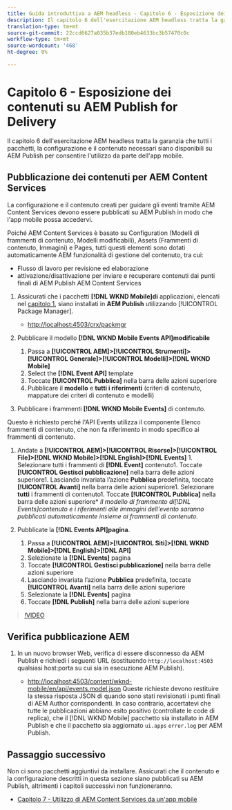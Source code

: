 ```yaml
---
title: Guida introduttiva a AEM headless - Capitolo 6 - Esposizione dei contenuti su AEM Publish come JSON
description: Il capitolo 6 dell'esercitazione AEM headless tratta la garanzia che tutti i pacchetti, la configurazione e il contenuto necessari siano disponibili in AEM Publish per consentire il consumo dall'app mobile.
translation-type: tm+mt
source-git-commit: 22ccd6627a035b37edb180eb4633bc3b57470c0c
workflow-type: tm+mt
source-wordcount: '468'
ht-degree: 0%

---
```



# Capitolo 6 - Esposizione dei contenuti su AEM Publish for Delivery

Il capitolo 6 dell&#39;esercitazione AEM headless tratta la garanzia che tutti i pacchetti, la configurazione e il contenuto necessari siano disponibili su AEM Publish per consentire l&#39;utilizzo da parte dell&#39;app mobile.

## Pubblicazione dei contenuti per AEM Content Services

La configurazione e il contenuto creati per guidare gli eventi tramite AEM Content Services devono essere pubblicati su AEM Publish in modo che l&#39;app mobile possa accedervi.

Poiché AEM Content Services è basato su Configuration (Modelli di frammenti di contenuto, Modelli modificabili), Assets (Frammenti di contenuto, Immagini) e Pages, tutti questi elementi sono dotati automaticamente AEM funzionalità di gestione del contenuto, tra cui:

* Flusso di lavoro per revisione ed elaborazione
* attivazione/disattivazione per inviare e recuperare contenuti dai punti finali di AEM Publish AEM Content Services

1. Assicurati che i pacchetti **[!DNL WKND Mobile]di** applicazioni, elencati nel [capitolo 1](./chapter-1.md#wknd-mobile-application-packages), siano installati in **AEM Publish** utilizzando [!UICONTROL Package Manager].
   * [http://localhost:4503/crx/packmgr](http://localhost:4503/crx/packmgr)

1. Pubblicare il modello **[!DNL WKND Mobile Events API]modificabile**
   1. Passa a **[!UICONTROL AEM]>[!UICONTROL Strumenti]>[!UICONTROL Generale]>[!UICONTROL Modelli]>[!DNL WKND Mobile]**
   1. Select the **[!DNL Event API]** template
   1. Toccate **[!UICONTROL Pubblica]** nella barra delle azioni superiore
   1. Pubblicare il **modello** e **tutti i riferimenti** (criteri di contenuto, mappature dei criteri di contenuto e modelli)

1. Pubblicare i frammenti **[!DNL WKND Mobile Events]** di contenuto.

Questo è richiesto perché l&#39;API Events utilizza il componente Elenco frammenti di contenuto, che non fa riferimento in modo specifico ai frammenti di contenuto.
1. Andate a **[!UICONTROL AEM]>[!UICONTROL Risorse]>[!UICONTROL File]>[!DNL WKND Mobile]>[!DNL English]>[!DNL Events]** 1. Selezionare tutti i frammenti di **[!DNL Event]** contenuto1. Toccate **[!UICONTROL Gestisci pubblicazione]** nella barra delle azioni superiore1. Lasciando invariata l’azione **Pubblica** predefinita, toccate **[!UICONTROL Avanti]** nella barra delle azioni superiore1. Selezionare **tutti** i frammenti di contenuto1. Toccate **[!UICONTROL Pubblica]** nella barra delle azioni superiore* *Il modello di frammento di[!DNL Events]contenuto e i riferimenti alle immagini dell&#39;evento saranno pubblicati automaticamente insieme ai frammenti di contenuto.*

1. Pubblicate la **[!DNL Events API]pagina**.
   1. Passa a **[!UICONTROL AEM]>[!UICONTROL Siti]>[!DNL WKND Mobile]>[!DNL English]>[!DNL API]**
   1. Selezionate la **[!DNL Events]** pagina
   1. Toccate **[!UICONTROL Gestisci pubblicazione]** nella barra delle azioni superiore
   1. Lasciando invariata l’azione **Pubblica** predefinita, toccate **[!UICONTROL Avanti]** nella barra delle azioni superiore
   1. Selezionate la **[!DNL Events]** pagina
   1. Toccate **[!DNL Publish]** nella barra delle azioni superiore

>[!VIDEO](https://video.tv.adobe.com/v/28343/?quality=12&learn=on)

## Verifica pubblicazione AEM

1. In un nuovo browser Web, verifica di essere disconnesso da AEM Publish e richiedi i seguenti URL (sostituendo `http://localhost:4503` qualsiasi host:porta su cui sia in esecuzione AEM Publish).

   * [http://localhost:4503/content/wknd-mobile/en/api/events.model.json](http://localhost:4503/content/wknd-mobile/en/api/events.model.tidy.json)
   Queste richieste devono restituire la stessa risposta JSON di quando sono stati revisionati i punti finali di AEM Author corrispondenti. In caso contrario, accertatevi che tutte le pubblicazioni abbiano esito positivo (controllate le code di replica), che il [!DNL WKND Mobile] pacchetto sia installato in AEM Publish e che il pacchetto sia aggiornato `ui.apps` `error.log` per AEM Publish.

## Passaggio successivo

Non ci sono pacchetti aggiuntivi da installare. Assicurati che il contenuto e la configurazione descritti in questa sezione siano pubblicati su AEM Publish, altrimenti i capitoli successivi non funzioneranno.

* [Capitolo 7 - Utilizzo di AEM Content Services da un&#39;app mobile](./chapter-7.md)
